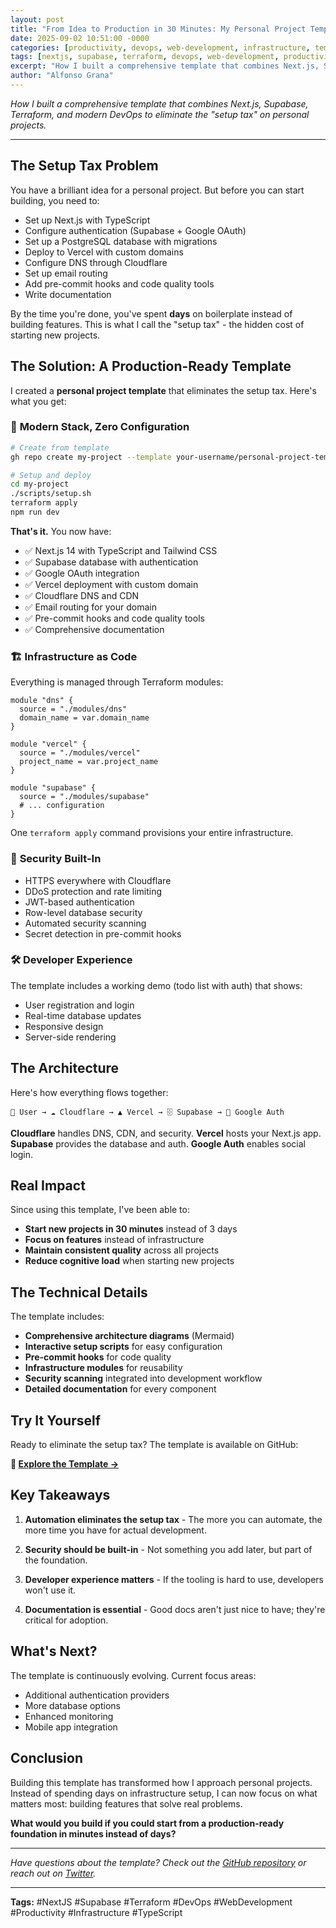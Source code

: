 ```yaml
---
layout: post
title: "From Idea to Production in 30 Minutes: My Personal Project Template"
date: 2025-09-02 10:51:00 -0000
categories: [productivity, devops, web-development, infrastructure, templates]
tags: [nextjs, supabase, terraform, devops, web-development, productivity, infrastructure, typescript, vercel, cloudflare, automation, project-template]
excerpt: "How I built a comprehensive template that combines Next.js, Supabase, Terraform, and modern DevOps to eliminate the setup tax on personal projects."
author: "Alfonso Grana"
---
```


*How I built a comprehensive template that combines Next.js, Supabase, Terraform, and modern DevOps to eliminate the "setup tax" on personal projects.*

---

## The Setup Tax Problem

You have a brilliant idea for a personal project. But before you can start building, you need to:

- Set up Next.js with TypeScript
- Configure authentication (Supabase + Google OAuth)
- Set up a PostgreSQL database with migrations
- Deploy to Vercel with custom domains
- Configure DNS through Cloudflare
- Set up email routing
- Add pre-commit hooks and code quality tools
- Write documentation

By the time you're done, you've spent **days** on boilerplate instead of building features. This is what I call the "setup tax" - the hidden cost of starting new projects.

## The Solution: A Production-Ready Template

I created a **personal project template** that eliminates the setup tax. Here's what you get:

### 🚀 **Modern Stack, Zero Configuration**

```bash
# Create from template
gh repo create my-project --template your-username/personal-project-template

# Setup and deploy
cd my-project
./scripts/setup.sh
terraform apply
npm run dev
```

**That's it.** You now have:
- ✅ Next.js 14 with TypeScript and Tailwind CSS
- ✅ Supabase database with authentication
- ✅ Google OAuth integration
- ✅ Vercel deployment with custom domain
- ✅ Cloudflare DNS and CDN
- ✅ Email routing for your domain
- ✅ Pre-commit hooks and code quality tools
- ✅ Comprehensive documentation

### 🏗️ **Infrastructure as Code**

Everything is managed through Terraform modules:

```hcl
module "dns" {
  source = "./modules/dns"
  domain_name = var.domain_name
}

module "vercel" {
  source = "./modules/vercel"
  project_name = var.project_name
}

module "supabase" {
  source = "./modules/supabase"
  # ... configuration
}
```

One `terraform apply` command provisions your entire infrastructure.

### 🔐 **Security Built-In**

- HTTPS everywhere with Cloudflare
- DDoS protection and rate limiting
- JWT-based authentication
- Row-level database security
- Automated security scanning
- Secret detection in pre-commit hooks

### 🛠️ **Developer Experience**

The template includes a working demo (todo list with auth) that shows:
- User registration and login
- Real-time database updates
- Responsive design
- Server-side rendering

## The Architecture

Here's how everything flows together:

```
👤 User → ☁️ Cloudflare → ▲ Vercel → 🗄️ Supabase → 🔐 Google Auth
```

**Cloudflare** handles DNS, CDN, and security. **Vercel** hosts your Next.js app. **Supabase** provides the database and auth. **Google Auth** enables social login.

## Real Impact

Since using this template, I've been able to:

- **Start new projects in 30 minutes** instead of 3 days
- **Focus on features** instead of infrastructure
- **Maintain consistent quality** across all projects
- **Reduce cognitive load** when starting new projects

## The Technical Details

The template includes:

- **Comprehensive architecture diagrams** (Mermaid)
- **Interactive setup scripts** for easy configuration
- **Pre-commit hooks** for code quality
- **Infrastructure modules** for reusability
- **Security scanning** integrated into development workflow
- **Detailed documentation** for every component

## Try It Yourself

Ready to eliminate the setup tax? The template is available on GitHub:

**🔗 [Explore the Template →](https://github.com/your-username/personal-project-template)**

## Key Takeaways

1. **Automation eliminates the setup tax** - The more you can automate, the more time you have for actual development.

2. **Security should be built-in** - Not something you add later, but part of the foundation.

3. **Developer experience matters** - If the tooling is hard to use, developers won't use it.

4. **Documentation is essential** - Good docs aren't just nice to have; they're critical for adoption.

## What's Next?

The template is continuously evolving. Current focus areas:
- Additional authentication providers
- More database options
- Enhanced monitoring
- Mobile app integration

## Conclusion

Building this template has transformed how I approach personal projects. Instead of spending days on infrastructure setup, I can now focus on what matters most: building features that solve real problems.

**What would you build if you could start from a production-ready foundation in minutes instead of days?**

---

*Have questions about the template? Check out the [GitHub repository](https://github.com/your-username/personal-project-template) or reach out on [Twitter](https://twitter.com/your-username).*

---

**Tags:** #NextJS #Supabase #Terraform #DevOps #WebDevelopment #Productivity #Infrastructure #TypeScript
